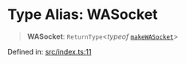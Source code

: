 # Type Alias: WASocket

> **WASocket**: `ReturnType`\<*typeof* [`makeWASocket`](../functions/makeWASocket.md)\>

Defined in: [src/index.ts:11](https://github.com/Fokusdotid/Baileys/blob/eb819228f591f9a29a091aefc3a8c91a38d77089/src/index.ts#L11)
